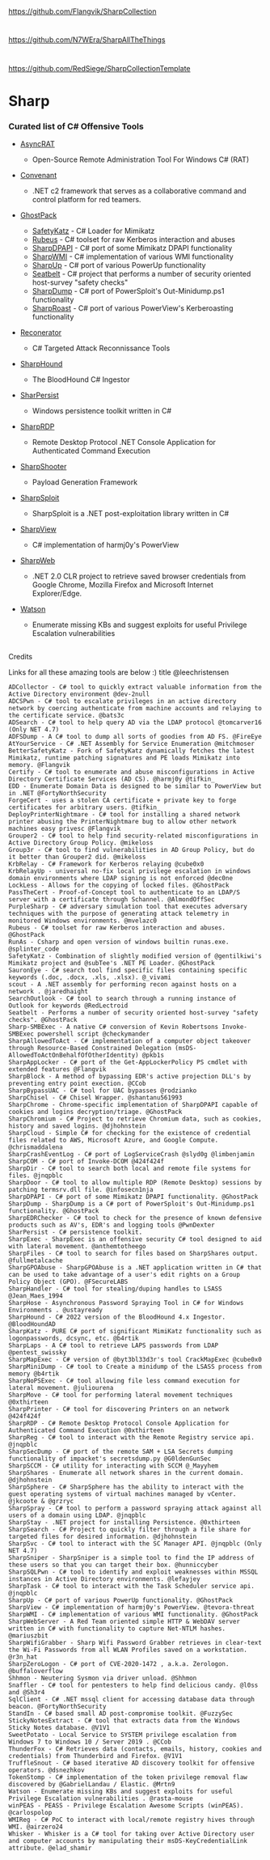 
##
#
https://github.com/Flangvik/SharpCollection
#
https://github.com/N7WEra/SharpAllTheThings
#
https://github.com/RedSiege/SharpCollectionTemplate
#


# Sharp
### Curated list of C# Offensive Tools

* [AsyncRAT](https://github.com/NYAN-x-CAT/AsyncRAT-C-Sharp)
  * Open-Source Remote Administration Tool For Windows C# (RAT)

* [Convenant](https://github.com/cobbr/Covenant)
  *  .NET c2 framework that serves as a collaborative command and control platform for red teamers.

* [GhostPack](https://github.com/GhostPack)
   * [SafetyKatz](https://github.com/GhostPack/SafetyKatz) - C# Loader for Mimikatz
   * [Rubeus](https://github.com/GhostPack/Rubeus) - C# toolset for raw Kerberos interaction and abuses
   * [SharpDPAPI](https://github.com/GhostPack/SharpDPAPI) - C# port of some Mimikatz DPAPI functionality 
   * [SharpWMI](https://github.com/GhostPack/SharpWMI) - C# implementation of various WMI functionality 
   * [SharpUp](https://github.com/GhostPack/SharpUp) - C# port of various PowerUp functionality
   * [Seatbelt](https://github.com/GhostPack/Seatbelt) - C# project that performs a number of security oriented host-survey "safety checks"
   * [SharpDump](https://github.com/GhostPack/SharpDump) - C# port of PowerSploit's Out-Minidump.ps1 functionality
   * [SharpRoast](https://github.com/GhostPack/SharpRoast) - C# port of various PowerView's Kerberoasting functionality

* [Reconerator](https://github.com/stufus/reconerator)
  * C# Targeted Attack Reconnissance Tools

* [SharpHound](https://github.com/BloodHoundAD/SharpHound)
  * The BloodHound C# Ingestor

* [SharPersist](https://github.com/fireeye/SharPersist)
  * Windows persistence toolkit written in C#
  
* [SharpRDP](https://github.com/0xthirteen/SharpRDP)
  * Remote Desktop Protocol .NET Console Application for Authenticated Command Execution

* [SharpShooter](https://github.com/mdsecactivebreach/SharpShooter)
  * Payload Generation Framework

* [SharpSploit](https://github.com/cobbr/SharpSploit)
  * SharpSploit is a .NET post-exploitation library written in C#

* [SharpView](https://github.com/tevora-threat/SharpView)
  * C# implementation of harmj0y's PowerView

* [SharpWeb](https://github.com/djhohnstein/SharpWeb)
  * .NET 2.0 CLR project to retrieve saved browser credentials from Google Chrome, Mozilla Firefox and Microsoft Internet Explorer/Edge.

* [Watson](https://github.com/rasta-mouse/Watson)
  * Enumerate missing KBs and suggest exploits for useful Privilege Escalation vulnerabilities

##
##
##




Credits

Links for all these amazing tools are below :) title @leechristensen

    ADCollector - C# tool to quickly extract valuable information from the Active Directory environment @dev-2null
    ADCSPwn - C# tool to escalate privileges in an active directory network by coercing authenticate from machine accounts and relaying to the certificate service. @bats3c
    ADSearch - C# tool to help query AD via the LDAP protocol @tomcarver16 (Only NET 4.7)
    ADFSDump - A C# tool to dump all sorts of goodies from AD FS. @FireEye
    AtYourService - C# .NET Assembly for Service Enumeration @mitchmoser
    BetterSafetyKatz - Fork of SafetyKatz dynamically fetches the latest Mimikatz, runtime patching signatures and PE loads Mimikatz into memory. @Flangvik
    Certify - C# tool to enumerate and abuse misconfigurations in Active Directory Certificate Services (AD CS). @harmj0y @tifkin_
    EDD - Enumerate Domain Data is designed to be similar to PowerView but in .NET @FortyNorthSecurity
    ForgeCert - uses a stolen CA certificate + private key to forge certificates for arbitrary users. @tifkin_
    DeployPrinterNightmare - C# tool for installing a shared network printer abusing the PrinterNightmare bug to allow other network machines easy privesc @Flangvik
    Grouper2 - C# tool to help find security-related misconfigurations in Active Directory Group Policy. @mikeloss
    Group3r - C# tool to find vulnerabilities in AD Group Policy, but do it better than Grouper2 did. @mikeloss
    KrbRelay - C# Framework for Kerberos relaying @cube0x0
    KrbRelayUp - universal no-fix local privilege escalation in windows domain environments where LDAP signing is not enforced @dec0ne
    LockLess - Allows for the copying of locked files. @GhostPack
    PassTheCert - Proof-of-Concept tool to authenticate to an LDAP/S server with a certificate through Schannel. @AlmondOffSec
    PurpleSharp - C# adversary simulation tool that executes adversary techniques with the purpose of generating attack telemetry in monitored Windows environments. @mvelazc0
    Rubeus - C# toolset for raw Kerberos interaction and abuses. @GhostPack
    RunAs - Csharp and open version of windows builtin runas.exe. @splinter_code
    SafetyKatz - Combination of slightly modified version of @gentilkiwi's Mimikatz project and @subTee's .NET PE Loader. @GhostPack
    SauronEye - C# search tool find specific files containing specific keywords (.doc, .docx, .xls, .xlsx). @_vivami
    scout - A .NET assembly for performing recon against hosts on a network . @jaredhaight
    SearchOutlook - C# tool to search through a running instance of Outlook for keywords @RedLectroid
    Seatbelt - Performs a number of security oriented host-survey "safety checks". @GhostPack
    Sharp-SMBExec - A native C# conversion of Kevin Robertsons Invoke-SMBExec powershell script @checkymander
    SharpAllowedToAct - C# implementation of a computer object takeover through Resource-Based Constrained Delegation (msDS-AllowedToActOnBehalfOfOtherIdentity) @pkb1s
    SharpAppLocker - C# port of the Get-AppLockerPolicy PS cmdlet with extended features @Flangvik
    SharpBlock - A method of bypassing EDR's active projection DLL's by preventing entry point exection. @CCob
    SharpBypassUAC - C# tool for UAC bypasses @rodzianko
    SharpChisel - C# Chisel Wrapper. @shantanu561993
    SharpChrome - Chrome-specific implementation of SharpDPAPI capable of cookies and logins decryption/triage. @GhostPack
    SharpChromium - C# Project to retrieve Chromium data, such as cookies, history and saved logins. @djhohnstein
    SharpCloud - Simple C# for checking for the existence of credential files related to AWS, Microsoft Azure, and Google Compute. @chrismaddalena
    SharpCrashEventLog - C# port of LogServiceCrash @slyd0g @limbenjamin
    SharpCOM - C# port of Invoke-DCOM @424f424f
    SharpDir - C# tool to search both local and remote file systems for files. @jnqpblc
    SharpDoor - C# tool to allow multiple RDP (Remote Desktop) sessions by patching termsrv.dll file. @infosecn1nja
    SharpDPAPI - C# port of some Mimikatz DPAPI functionality. @GhostPack
    SharpDump - SharpDump is a C# port of PowerSploit's Out-Minidump.ps1 functionality. @GhostPack
    SharpEDRChecker - C# tool to check for the presence of known defensive products such as AV's, EDR's and logging tools @PwnDexter
    SharPersist - C# persistence toolkit.
    SharpExec - SharpExec is an offensive security C# tool designed to aid with lateral movement. @anthemtotheego
    SharpFiles - C# tool to search for files based on SharpShares output. @fullmetalcache
    SharpGPOAbuse - SharpGPOAbuse is a .NET application written in C# that can be used to take advantage of a user's edit rights on a Group Policy Object (GPO). @FSecureLABS
    SharpHandler - C# tool for stealing/duping handles to LSASS @Jean_Maes_1994
    SharpHose - Asynchronous Password Spraying Tool in C# for Windows Environments . @ustayready
    SharpHound - C# 2022 version of the BloodHound 4.x Ingestor. @BloodHoundAD
    SharpKatz - PURE C# port of significant MimiKatz functionality such as logonpasswords, dcsync, etc. @b4rtik
    SharpLaps - A C# tool to retrieve LAPS passwords from LDAP @pentest_swissky
    SharpMapExec - C# version of @byt3bl33d3r's tool CrackMapExec @cube0x0
    SharpMiniDump - C# tool to Create a minidump of the LSASS process from memory @b4rtik
    SharpNoPSExec - C# tool allowing file less command execution for lateral movement. @juliourena
    SharpMove - C# tool for performing lateral movement techniques @0xthirteen
    SharpPrinter - C# tool for discovering Printers on an network @424f424f
    SharpRDP - C# Remote Desktop Protocol Console Application for Authenticated Command Execution @0xthirteen
    SharpReg - C# tool to interact with the Remote Registry service api. @jnqpblc
    SharpSecDump - C# port of the remote SAM + LSA Secrets dumping functionality of impacket's secretsdump.py @G0ldenGunSec
    SharpSCCM - C# utility for interacting with SCCM @_Mayyhem
    SharpShares - Enumerate all network shares in the current domain. @djhohnstein
    SharpSphere - C# SharpSphere has the ability to interact with the guest operating systems of virtual machines managed by vCenter. @jkcoote & @grzryc
    SharpSpray - C# tool to perform a password spraying attack against all users of a domain using LDAP. @jnqpblc
    SharpStay - .NET project for installing Persistence. @0xthirteen
    SharpSearch - C# Project to quickly filter through a file share for targeted files for desired information. @djhohnstein
    SharpSvc - C# tool to interact with the SC Manager API. @jnqpblc (Only NET 4.7)
    SharpSniper - SharpSniper is a simple tool to find the IP address of these users so that you can target their box. @hunniccyber
    SharpSQLPwn - C# tool to identify and exploit weaknesses within MSSQL instances in Active Directory environments. @lefayjey
    SharpTask - C# tool to interact with the Task Scheduler service api. @jnqpblc
    SharpUp - C# port of various PowerUp functionality. @GhostPack
    SharpView - C# implementation of harmj0y's PowerView. @tevora-threat
    SharpWMI - C# implementation of various WMI functionality. @GhostPack
    SharpWebServer - A Red Team oriented simple HTTP & WebDAV server written in C# with functionality to capture Net-NTLM hashes. @mariuszbit
    SharpWifiGrabber - Sharp Wifi Password Grabber retrieves in clear-text the Wi-Fi Passwords from all WLAN Profiles saved on a workstation. @r3n_hat
    SharpZeroLogon - C# port of CVE-2020-1472 , a.k.a. Zerologon. @buffaloverflow
    Shhmon - Neutering Sysmon via driver unload. @Shhmon
    Snaffler - C# tool for pentesters to help find delicious candy. @l0ss and @Sh3r4
    SqlClient - C# .NET mssql client for accessing database data through beacon. @FortyNorthSecurity
    StandIn - C# based small AD post-compromise toolkit. @FuzzySec
    StickyNotesExtract - C# tool that extracts data from the Windows Sticky Notes database. @V1V1
    SweetPotato - Local Service to SYSTEM privilege escalation from Windows 7 to Windows 10 / Server 2019 . @CCob
    ThunderFox - C# Retrieves data (contacts, emails, history, cookies and credentials) from Thunderbird and Firefox. @V1V1
    TruffleSnout - C# based iterative AD discovery toolkit for offensive operators. @dsnezhkov
    TokenStomp - C# implementation of the token privilege removal flaw discovered by @GabrielLandau / Elastic. @Mrtn9
    Watson - Enumerate missing KBs and suggest exploits for useful Privilege Escalation vulnerabilities . @rasta-mouse
    winPEAS - PEASS - Privilege Escalation Awesome Scripts (winPEAS). @carlospolop
    WMIReg - C# PoC to interact with local/remote registry hives through WMI. @airzero24
    Whisker - Whisker is a C# tool for taking over Active Directory user and computer accounts by manipulating their msDS-KeyCredentialLink attribute. @elad_shamir
